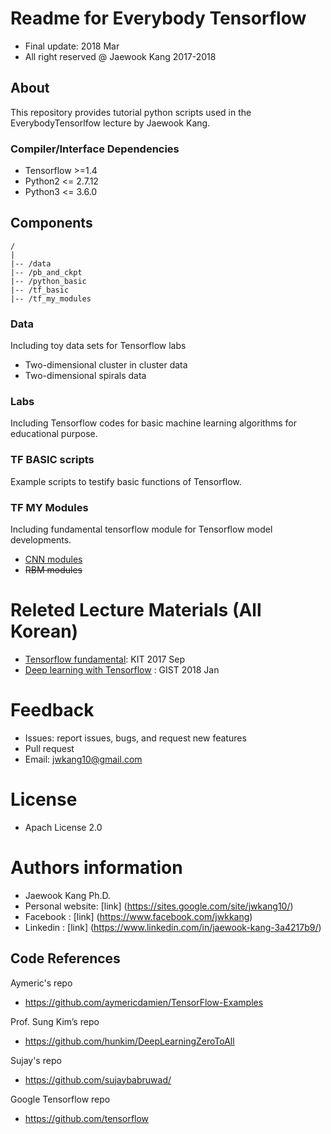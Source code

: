 Readme for Everybody Tensorflow  
==================================
- Final update: 2018 Mar 
- All right reserved @ Jaewook Kang 2017-2018


## About
This repository provides tutorial python scripts used in the EverybodyTensorlfow lecture by Jaewook Kang.


### Compiler/Interface Dependencies
- Tensorflow >=1.4
- Python2 <= 2.7.12
- Python3 <= 3.6.0


## Components
```
/
|
|-- /data
|-- /pb_and_ckpt
|-- /python_basic
|-- /tf_basic
|-- /tf_my_modules
```

### Data
Including toy data sets for Tensorflow labs
- Two-dimensional cluster in cluster data
- Two-dimensional spirals data

### Labs
Including Tensorflow codes for basic machine learning algorithms
for educational purpose.


### TF BASIC scripts
Example scripts to testify basic functions of Tensorflow.               

### TF MY Modules
Including fundamental tensorflow module for Tensorflow model developments.
- [CNN modules](https://github.com/jwkanggist/EveryBodyTensorFlow/tree/master/tf_my_modules/cnn)
- ~~RBM modules~~

# Releted Lecture Materials (All Korean)
- [Tensorflow fundamental](https://drive.google.com/open?id=0B44EO5r4F3SsazFXWnZnUUxLekU): KIT 2017 Sep
- [Deep learning with Tensorflow](https://drive.google.com/drive/u/1/folders/1Q1GXw_7rwZhxmMTCbJDLaQrkn0l-6k_M) : GIST 2018 Jan


# Feedback 
- Issues: report issues, bugs, and request new features
- Pull request
- Email: jwkang10@gmail.com

# License
- Apach License 2.0


# Authors information 
- Jaewook Kang Ph.D.
- Personal website: [link] (https://sites.google.com/site/jwkang10/)
- Facebook : [link] (https://www.facebook.com/jwkkang)
- Linkedin : [link] (https://www.linkedin.com/in/jaewook-kang-3a4217b9/)


## Code References
Aymeric's repo
- https://github.com/aymericdamien/TensorFlow-Examples

Prof. Sung Kim’s repo
- https://github.com/hunkim/DeepLearningZeroToAll   

Sujay's repo
- https://github.com/sujaybabruwad/

Google Tensorflow repo
- https://github.com/tensorflow